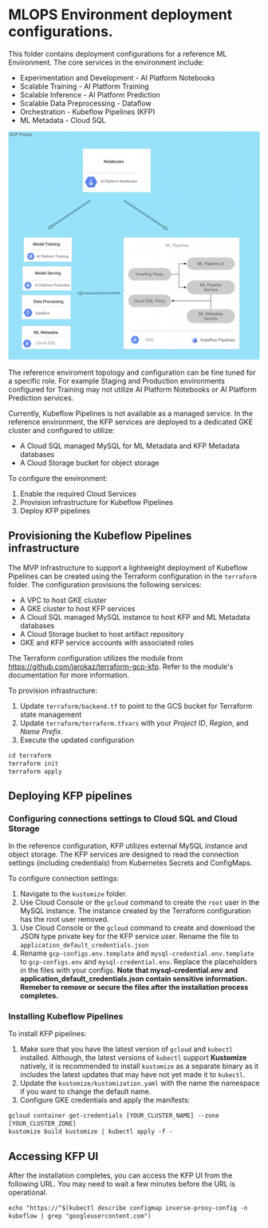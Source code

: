 # MLOPS Environment deployment configurations.

This folder contains deployment configurations for a reference ML Environment. The core services in the environment include:
- Experimentation and Development - AI Platform Notebooks
- Scalable Training - AI Platform Training
- Scalable Inference - AI Platform Prediction
- Scalable Data Preprocessing - Dataflow
- Orchestration - Kubeflow Pipelines (KFP)
- ML Metadata - Cloud SQL

![Reference topolgy](/images/environment.png)

The reference enviroment topology and configuration can be fine tuned for a specific role. For example Staging and Production environments configured for Training may not utilize AI Platform Notebooks or AI Platform Prediction services.

Currently, Kubeflow Pipelines is not available as a managed service. In the reference environment, the KFP services are deployed to a dedicated GKE cluster and configured to utilize:
- A Cloud SQL managed MySQL for ML Metadata and KFP Metadata databases
- A Cloud Storage bucket for object storage

To configure the environment:
1. Enable the required Cloud Services
1. Provision infrastructure for Kubeflow Pipelines
1. Deploy KFP pipelines 

## Provisioning the Kubeflow Pipelines infrastructure

The MVP infrastructure to support a lightweight deployment of Kubeflow Pipelines can be created using the Terraform configuration in the `terraform` folder. The configuration provisions the following services:
- A VPC to host GKE cluster
- A GKE cluster to host KFP services
- A Cloud SQL managed MySQL instance to host KFP and ML Metadata databases
- A Cloud Storage bucket to host artifact repository
- GKE and KFP service accounts with associated roles

The Terraform configuration utilizes the module from
https://github.com/jarokaz/terraform-gcp-kfp.
Refer to the module's documentation for more information.

To provision infrastructure:

1. Update `terraform/backend.tf` to point to the GCS bucket for Terraform state management
2. Update `terraform/terraform.tfvars` with your *Project ID*, *Region*, and *Name Prefix*. 
3. Execute the updated configuration
```
cd terraform
terraform init
terraform apply
```


## Deploying KFP pipelines

### Configuring connections settings to Cloud SQL and Cloud Storage

In the reference configuration, KFP utilizes external MySQL instance and object storage. The KFP services are designed to read the connection settings (including credentials)  from Kubernetes Secrets and ConfigMaps. 

To configure connection settings:

1. Navigate to the `kustomize` folder.
1. Use Cloud Console or the `gcloud` command to create the `root` user in the MySQL instance. The instance created by the Terraform configuration has the root user removed.
1. Use Cloud Console or the `gcloud` command to create and download the JSON type private key for the KFP service user. Rename the file to `application_default_credentials.json`
1. Rename `gcp-configs.env.template` and `mysql-credential.env.template` to `gcp-configs.env` and `mysql-credential.env`. Replace the placeholders in the files with your configs.
**Note that mysql-credential.env and application_default_credentials.json contain sensitive information. Remeber to remove or secure the files after the installation process completes.**
 
### Installing Kubeflow Pipelines

To install KFP pipelines:
1. Make sure that you have the latest version of `gcloud` and `kubectl` installed. Although, the latest versions of `kubectl` support **Kustomize** natively, it is recommended to install `kustomize` as a separate binary as it includes the latest updates that may have not yet made it to `kubectl`.
1. Update the `kustomize/kustomization.yaml` with the name the namespace if you want to change the default name.
1. Configure GKE credentials and apply the manifests:
```
gcloud container get-credentials [YOUR_CLUSTER_NAME] --zone [YOUR_CLUSTER_ZONE]
kustomize build kustomize | kubectl apply -f -
```

## Accessing KFP UI

After the installation completes, you can access the KFP UI from the following URL. You may need to wait a few minutes before the URL is operational.

```
echo "https://"$(kubectl describe configmap inverse-proxy-config -n kubeflow | grep "googleusercontent.com")
```
